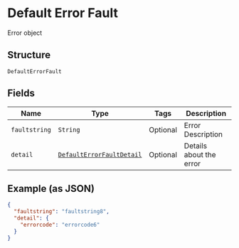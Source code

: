 
# Default Error Fault

Error object

## Structure

`DefaultErrorFault`

## Fields

| Name | Type | Tags | Description |
|  --- | --- | --- | --- |
| `faultstring` | `String` | Optional | Error Description |
| `detail` | [`DefaultErrorFaultDetail`](../../doc/models/default-error-fault-detail.md) | Optional | Details about the error |

## Example (as JSON)

```json
{
  "faultstring": "faultstring8",
  "detail": {
    "errorcode": "errorcode6"
  }
}
```

